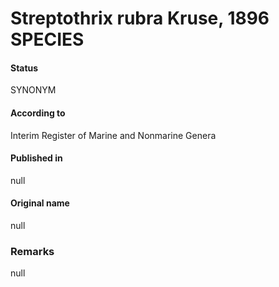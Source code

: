# Streptothrix rubra Kruse, 1896 SPECIES

#### Status
SYNONYM

#### According to
Interim Register of Marine and Nonmarine Genera

#### Published in
null

#### Original name
null

### Remarks
null
